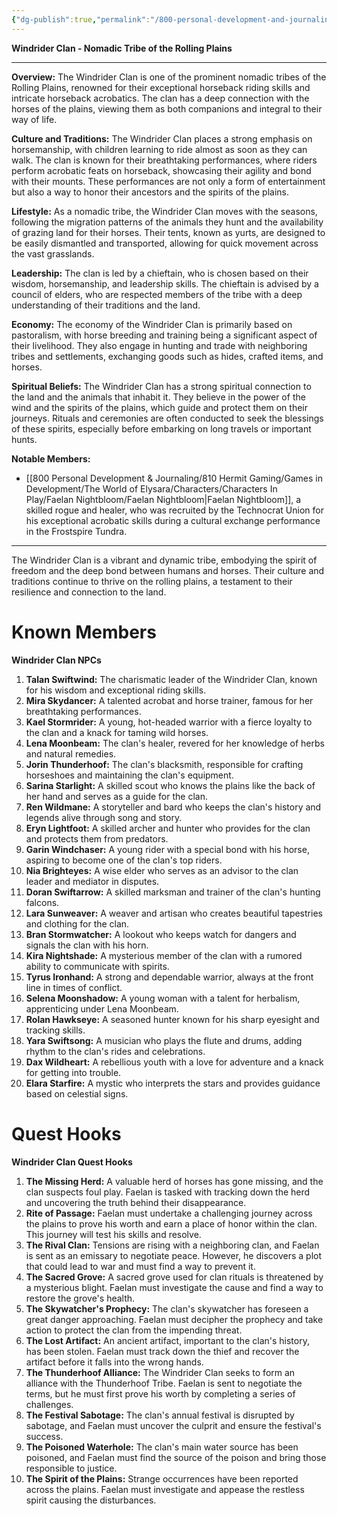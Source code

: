 ```yaml
---
{"dg-publish":true,"permalink":"/800-personal-development-and-journaling/810-hermit-gaming/games-in-development/the-world-of-elysara/worldbuilding/factions/windrider-clan/"}
---
```



**Windrider Clan - Nomadic Tribe of the Rolling Plains**

---

**Overview:**
The Windrider Clan is one of the prominent nomadic tribes of the Rolling Plains, renowned for their exceptional horseback riding skills and intricate horseback acrobatics. The clan has a deep connection with the horses of the plains, viewing them as both companions and integral to their way of life.

**Culture and Traditions:**
The Windrider Clan places a strong emphasis on horsemanship, with children learning to ride almost as soon as they can walk. The clan is known for their breathtaking performances, where riders perform acrobatic feats on horseback, showcasing their agility and bond with their mounts. These performances are not only a form of entertainment but also a way to honor their ancestors and the spirits of the plains.

**Lifestyle:**
As a nomadic tribe, the Windrider Clan moves with the seasons, following the migration patterns of the animals they hunt and the availability of grazing land for their horses. Their tents, known as yurts, are designed to be easily dismantled and transported, allowing for quick movement across the vast grasslands.

**Leadership:**
The clan is led by a chieftain, who is chosen based on their wisdom, horsemanship, and leadership skills. The chieftain is advised by a council of elders, who are respected members of the tribe with a deep understanding of their traditions and the land.

**Economy:**
The economy of the Windrider Clan is primarily based on pastoralism, with horse breeding and training being a significant aspect of their livelihood. They also engage in hunting and trade with neighboring tribes and settlements, exchanging goods such as hides, crafted items, and horses.

**Spiritual Beliefs:**
The Windrider Clan has a strong spiritual connection to the land and the animals that inhabit it. They believe in the power of the wind and the spirits of the plains, which guide and protect them on their journeys. Rituals and ceremonies are often conducted to seek the blessings of these spirits, especially before embarking on long travels or important hunts.

**Notable Members:**
- [[800 Personal Development & Journaling/810 Hermit Gaming/Games in Development/The World of Elysara/Characters/Characters In Play/Faelan Nightbloom/Faelan Nightbloom\|Faelan Nightbloom]], a skilled rogue and healer, who was recruited by the Technocrat Union for his exceptional acrobatic skills during a cultural exchange performance in the Frostspire Tundra.

---

The Windrider Clan is a vibrant and dynamic tribe, embodying the spirit of freedom and the deep bond between humans and horses. Their culture and traditions continue to thrive on the rolling plains, a testament to their resilience and connection to the land.

# Known Members
**Windrider Clan NPCs**

1. **Talan Swiftwind:** The charismatic leader of the Windrider Clan, known for his wisdom and exceptional riding skills.
2. **Mira Skydancer:** A talented acrobat and horse trainer, famous for her breathtaking performances.
3. **Kael Stormrider:** A young, hot-headed warrior with a fierce loyalty to the clan and a knack for taming wild horses.
4. **Lena Moonbeam:** The clan's healer, revered for her knowledge of herbs and natural remedies.
5. **Jorin Thunderhoof:** The clan's blacksmith, responsible for crafting horseshoes and maintaining the clan's equipment.
6. **Sarina Starlight:** A skilled scout who knows the plains like the back of her hand and serves as a guide for the clan.
7. **Ren Wildmane:** A storyteller and bard who keeps the clan's history and legends alive through song and story.
8. **Eryn Lightfoot:** A skilled archer and hunter who provides for the clan and protects them from predators.
9. **Garin Windchaser:** A young rider with a special bond with his horse, aspiring to become one of the clan's top riders.
10. **Nia Brighteyes:** A wise elder who serves as an advisor to the clan leader and mediator in disputes.
11. **Doran Swiftarrow:** A skilled marksman and trainer of the clan's hunting falcons.
12. **Lara Sunweaver:** A weaver and artisan who creates beautiful tapestries and clothing for the clan.
13. **Bran Stormwatcher:** A lookout who keeps watch for dangers and signals the clan with his horn.
14. **Kira Nightshade:** A mysterious member of the clan with a rumored ability to communicate with spirits.
15. **Tyrus Ironhand:** A strong and dependable warrior, always at the front line in times of conflict.
16. **Selena Moonshadow:** A young woman with a talent for herbalism, apprenticing under Lena Moonbeam.
17. **Rolan Hawkseye:** A seasoned hunter known for his sharp eyesight and tracking skills.
18. **Yara Swiftsong:** A musician who plays the flute and drums, adding rhythm to the clan's rides and celebrations.
19. **Dax Wildheart:** A rebellious youth with a love for adventure and a knack for getting into trouble.
20. **Elara Starfire:** A mystic who interprets the stars and provides guidance based on celestial signs.

# Quest Hooks
**Windrider Clan Quest Hooks**

1. **The Missing Herd:** A valuable herd of horses has gone missing, and the clan suspects foul play. Faelan is tasked with tracking down the herd and uncovering the truth behind their disappearance.    
2. **Rite of Passage:** Faelan must undertake a challenging journey across the plains to prove his worth and earn a place of honor within the clan. This journey will test his skills and resolve.    
3. **The Rival Clan:** Tensions are rising with a neighboring clan, and Faelan is sent as an emissary to negotiate peace. However, he discovers a plot that could lead to war and must find a way to prevent it.    
4. **The Sacred Grove:** A sacred grove used for clan rituals is threatened by a mysterious blight. Faelan must investigate the cause and find a way to restore the grove's health.    
5. **The Skywatcher's Prophecy:** The clan's skywatcher has foreseen a great danger approaching. Faelan must decipher the prophecy and take action to protect the clan from the impending threat.    
6. **The Lost Artifact:** An ancient artifact, important to the clan's history, has been stolen. Faelan must track down the thief and recover the artifact before it falls into the wrong hands.    
7. **The Thunderhoof Alliance:** The Windrider Clan seeks to form an alliance with the Thunderhoof Tribe. Faelan is sent to negotiate the terms, but he must first prove his worth by completing a series of challenges.    
8. **The Festival Sabotage:** The clan's annual festival is disrupted by sabotage, and Faelan must uncover the culprit and ensure the festival's success.    
9. **The Poisoned Waterhole:** The clan's main water source has been poisoned, and Faelan must find the source of the poison and bring those responsible to justice.    
10. **The Spirit of the Plains:** Strange occurrences have been reported across the plains. Faelan must investigate and appease the restless spirit causing the disturbances.